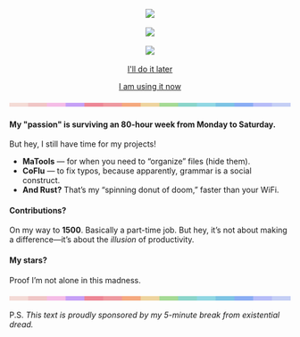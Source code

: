 <div align="center">

![](https://github-readme-stats.vercel.app/api?username=inc44&hide=prs,issues,contribs&show=reviews&show_icons=true&theme=buefy)

![](https://github-readme-stats.vercel.app/api/top-langs/?username=inc44&layout=compact&theme=buefy)

![](https://streak-stats.demolab.com/?user=inc44&theme=buefy&hide_border=true&date_format=j/n[/Y])

[I'll do it later](https://inc44.github.io/blog/templates/)

[I am using it now](https://inc44.github.io/CoFlu/)

</div>

![](bar.png)

#### My "passion" is surviving an 80-hour week from Monday to Saturday.
But hey, I still have time for my projects!

- **MaTools** — for when you need to “organize” files (hide them).
- **CoFlu** — to fix typos, because apparently, grammar is a social construct.
- **And Rust?** That’s my “spinning donut of doom,” faster than your WiFi.

#### Contributions?
On my way to **1500**. Basically a part-time job.
But hey, it’s not about making a difference—it’s about the *illusion* of productivity.

#### My stars?
Proof I’m not alone in this madness.

![](bar.png)

P.S. *This text is proudly sponsored by my 5-minute break from existential dread.*
